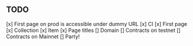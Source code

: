 ## TODO
[x] First page on prod is accessible under dummy URL
[x] CI
[x] First page
[x] Collection
[x] Item
[x] Page titles
[] Domain
[] Contracts on testnet
[] Contracts on Mainnet
[] Party!
